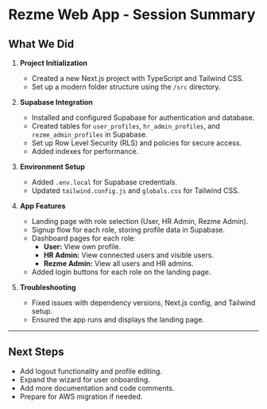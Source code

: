 # Rezme Web App - Session Summary

## What We Did

1. **Project Initialization**

   - Created a new Next.js project with TypeScript and Tailwind CSS.
   - Set up a modern folder structure using the `/src` directory.

2. **Supabase Integration**

   - Installed and configured Supabase for authentication and database.
   - Created tables for `user_profiles`, `hr_admin_profiles`, and `rezme_admin_profiles` in Supabase.
   - Set up Row Level Security (RLS) and policies for secure access.
   - Added indexes for performance.

3. **Environment Setup**

   - Added `.env.local` for Supabase credentials.
   - Updated `tailwind.config.js` and `globals.css` for Tailwind CSS.

4. **App Features**

   - Landing page with role selection (User, HR Admin, Rezme Admin).
   - Signup flow for each role, storing profile data in Supabase.
   - Dashboard pages for each role:
     - **User:** View own profile.
     - **HR Admin:** View connected users and visible users.
     - **Rezme Admin:** View all users and HR admins.
   - Added login buttons for each role on the landing page.

5. **Troubleshooting**
   - Fixed issues with dependency versions, Next.js config, and Tailwind setup.
   - Ensured the app runs and displays the landing page.

---

## Next Steps

- Add logout functionality and profile editing.
- Expand the wizard for user onboarding.
- Add more documentation and code comments.
- Prepare for AWS migration if needed.
